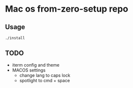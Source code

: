 # Mac os from-zero-setup repo

## Usage

```sh
./install
```

## TODO

- iterm config and theme
- MACOS settings
  - change lang to caps lock
  - spotlight to cmd + space
